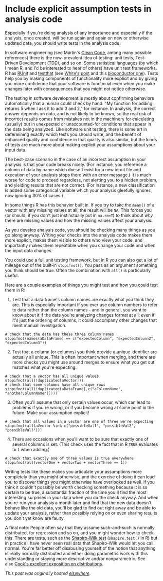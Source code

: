 # Include explicit assumption tests in analysis code


Especially if you're doing analysis of any importance and especially if the analysis, once created, will be run again and again on new or otherwise updated data, you should write tests in the analysis code.

In software engineering (see Martin's <a href="http://www.amazon.com/Clean-Code-Handbook-Software-Craftsmanship/dp/0132350882">Clean Code</a>, among many possible references) there is the now-prevalent idea of testing: unit tests, Test-Driven Development (<a href="http://en.wikipedia.org/wiki/Test-driven_development">TDD</a>), and so on. Some statistical languages (by which I mean R, and I'd be interested to hear of others) have unit test frameworks. R has <a href="http://cran.r-project.org/web/packages/RUnit/index.html">RUnit</a> and <a href="http://cran.r-project.org/web/packages/testthat/index.html">testthat</a> (see <a href="http://www.johnmyleswhite.com/notebook/2010/08/17/unit-testing-in-r-the-bare-minimum/">White's post</a> and this <a href="http://www.bioconductor.org/developers/unitTesting-guidelines/">bioconductor one</a>). Tests help you by making components of functionality more explicit and by giving you more confidence that your software is functional even when you make changes later with consequences that you might not notice otherwise.

The testing in software development is mostly about confirming behaviors automatically that a human could check by hand: "My function for adding returns 5 when I ask it to add 3 and 2," for instance. In analysis, the correct answer depends on data, and is not likely to be known, so the real risk of incorrect results comes from mistakes not in the machinery for calculating (usually) but in unexpected or unaccounted-for conditions that appear in the data being analyzed. Like software unit testing, there is some art in determining exactly which tests you should write, and the benefit of enhanced quality and confidence in that quality is also similar, but the kinds of tests are much more about making explicit your assumptions about your input data.

The best-case scenario in the case of an incorrect assumption in your analysis is that your code breaks nicely. (For instance, you reference a column of data by name which doesn't exist for a new input file and execution of your analysis stops there with an error message.) It is much worse for code to proceed regardless, not alerting you to a hidden problem, and yielding results that are not correct. (For instance, a new classification is added some categorical variable which your analysis gleefully ignores, now ignoring 30% of cases.)

In some things R has this behavior built in. If you try to take the <code>mean()</code> of a vector with any missing values at all, the result will be <code>NA</code>. This forces you (or should, if you don't just instinctually put in <code>na.rm=T</code>) to think about <em>why</em> there are missing values and how the missing values affect your analysis.

As you develop analysis code, you should be checking many things as you go along anyway. Writing your checks into the analysis code makes them more explicit, makes them visible to others who view your code, and importantly makes them repeatable when you change your code and when the input data changes.

You could use a full unit testing framework, but in R you can also get a lot of mileage out of the built-in <code>stopifnot()</code>. You pass as an argument something you think should be true. Often the combination with <code>all()</code> is particularly useful.

Here are a couple examples of things you might test and how you could test them in R:

1. Test that a data frame's column names are exactly what you think they are. This is especially important if you ever use column numbers to refer to data rather than the column names - and in general, you want to know about it if the data you're analyzing changes format at all; even if it's just the ordering of columns, it could accompany other changes that merit manual investigation.

```
# check that the data has these three column names
stopifnot(names(aDataFrame) == c("expectedColumn", "expectedColumn2", "expectedColumn3"))
```

2. Test that a column (or columns) you think provide a unique identifier are actually all unique. This is <span>often </span><span>important when merging, and there are more checks you might use around merges to ensure what you get out matches what you're expecting.</span>

```
# check that a vector has all unique values
stopifnot(all(!duplicated(aVector)))
# check that some columns have all unique rows
stopifnot(all(!duplicated(aDataFrame[,c("aColumnName", "anotherColumnName")])))
```

3. Often you'll assume that only certain values occur, which can lead to problems if you're wrong, or if you become wrong at some point in the future. Make your assumption explicit!

```
# check that all values in a vector are one of three we're expecting
stopifnot(all(aVector %in% c("possibleVal1", "possibleVal2", "possibleVal3")))
```

4. There are occasions when you'll want to be sure that exactly one of several columns is set. (This check uses the fact that in R <code>TRUE</code> evaluates to <code>1</code> when adding.)

```
# check that exactly one of three values is true everywhere
stopifnot(all(vectorOne + vectorTwo + vectorThree == 1))
```

Writing tests like these makes you articulate your assumptions more completely than you might otherwise, and the exercise of doing it can lead you to discover things you might otherwise have overlooked as well. If you think it couldn't possibly be worth checking something because it is so certain to be true, a substantial fraction of the time you'll find the most interesting surprises in your data when you do the check anyway. And when you re-run your analysis a month later and find that the new data doesn't behave like the old data, you'll be glad to find out right away and be able to update your analysis, rather than possibly relying on or even sharing results you don't yet know are faulty.

A final note: People often say that they assume such-and-such is normally distributed, for regression and so on, and you might wonder how to check this. There are tests, such as the <a href="http://en.wikipedia.org/wiki/Shapiro%E2%80%93Wilk_test">Shapiro-Wilk test</a> (<code>shapiro.test()</code> in R) but in practice I have never seen real data that Shapiro-Wilk would let you call normal. You're far better off disabusing yourself of the notion that anything is really normally distributed and either doing parametric work with this understanding or staying more descriptive and/or nonparametric. See also <a href="http://www.johndcook.com/blog/2010/08/11/what-distribution-does-my-data-have/">Cook's excellent exposition on distributions</a>.



*This post was originally hosted [elsewhere](https://planspacedotorg.wordpress.com/2013/10/23/include-explicit-assumption-tests-in-analysis-code/).*
